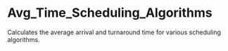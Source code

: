 # Avg_Time_Scheduling_Algorithms
Calculates the average arrival and turnaround time for various scheduling algorithms.

